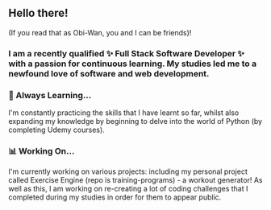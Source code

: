 ## Hello there!
(If you read that as Obi-Wan, you and I can be friends)! 

### I am a recently qualified ✨ Full Stack Software Developer ✨ with a passion for continuous learning. My studies led me to a newfound love of software and web development. 

### 🌱 Always Learning...
I'm constantly practicing the skills that I have learnt so far, whilst also expanding my knowledge by beginning to delve into the world of Python (by completing Udemy courses).

### 📊 Working On...
I'm currently working on various projects: including my personal project called Exercise Engine (repo is training-programs) - a workout generator! 
As well as this, I am working on re-creating a lot of coding challenges that I completed during my studies in order for them to appear public. 
